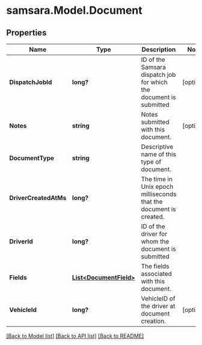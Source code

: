 # samsara.Model.Document
## Properties

Name | Type | Description | Notes
------------ | ------------- | ------------- | -------------
**DispatchJobId** | **long?** | ID of the Samsara dispatch job for which the document is submitted | [optional] 
**Notes** | **string** | Notes submitted with this document. | [optional] 
**DocumentType** | **string** | Descriptive name of this type of document. | 
**DriverCreatedAtMs** | **long?** | The time in Unix epoch milliseconds that the document is created. | 
**DriverId** | **long?** | ID of the driver for whom the document is submitted | 
**Fields** | [**List&lt;DocumentField&gt;**](DocumentField.md) | The fields associated with this document. | 
**VehicleId** | **long?** | VehicleID of the driver at document creation. | [optional] 

[[Back to Model list]](../README.md#documentation-for-models) [[Back to API list]](../README.md#documentation-for-api-endpoints) [[Back to README]](../README.md)

